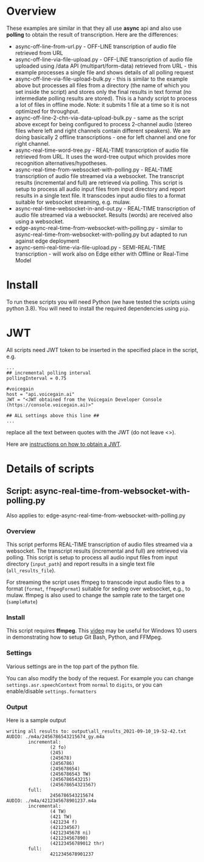 # Overview

These examples are similar in that they all use **async** api and also use **polling** to obtain the result of transcription. Here are the differences: 
* async-off-line-from-url.py - OFF-LINE transcription of audio file retrieved from URL
* async-off-line-via-file-upload.py - OFF-LINE transcription of audio file uploaded using /data API (multipart/form-data)
retrieved from URL - this example processes a single file and shows details of all polling request
* async-off-line-via-file-upload-bulk.py - this is similar to the example above but processes all files from a directory (the name of which you set inside the script) and stores only the final results in text format (no intermediate polling results are stored). This is a handy script to process a lot of files in offline mode. Note: it submits 1 file at a time so it is not optimized for throughput.  
* async-off-line-2-chn-via-data-upload-bulk.py - same as the script above except for being configured to process 2-channel audio (stereo files where left and right channels contain different speakers). We are doing basically 2 offline transcriptions - one for left channel and one for right channel.
* async-real-time-word-tree.py - REAL-TIME transcription of audio file retrieved from URL. It uses the word-tree output which provides more recognition alternatives/hypotheses.
* async-real-time-from-websocket-with-polling.py - REAL-TIME transcription of audio file streamed via a websocket. The transcript results (incremental and full) are retrieved via polling. This script is setup to process all audio input files from input directory and report results in a single text file. It transcodes input audio files to a format suitable for websocket streaming, e.g. mulaw. 
* async-real-time-websocket-in-and-out.py - REAL-TIME transcription of audio file streamed via a websocket. Results (words) are received also using a websocket.
* edge-async-real-time-from-websocket-with-polling.py - similar to async-real-time-from-websocket-with-polling.py but adapted to run against edge deployment
* async-semi-real-time-via-file-upload.py - SEMI-REAL-TIME transcription - will work also on Edge either with Offline or Real-Time Model

# Install
To run these scripts you will need Python (we have tested the scripts using python 3.8). You will need to install the required dependencies using `pip`.

# JWT

All scripts need JWT token to be inserted in the specified place in the script, e.g.

```
...
## incremental polling interval
pollingInterval = 0.75

#voicegain
host = "api.voicegain.ai"
JWT = "<JWT obtained from the Voicegain Developer Console (https://console.voicegain.ai)>"

## ALL settings above this line ##
...
```

replace all the text between quotes with the JWT (do not leave <>).

Here are [instructions on how to obtain a JWT](https://support.voicegain.ai/hc/en-us/articles/360028023691-JWT-Authentication).

# Details of scripts
## Script: async-real-time-from-websocket-with-polling.py

Also applies to: edge-async-real-time-from-websocket-with-polling.py

### **Overview** 
This script performs REAL-TIME transcription of audio files streamed via a websocket. The transcript results (incremental and full) are retrieved via polling. This script is setup to process all audio input files from input directory (`input_path`) and report results in a single text file (`all_results_file`). 

For streaming the script uses ffmpeg to transcode input audio files to a format (`format`, `ffmpegFormat`) suitable for seding over websocket, e.g., to mulaw. ffmpeg is also used to change the sample rate to the target one (`sampleRate`)  

### **Install**
This script requires **ffmpeg**. This [video](https://www.youtube.com/watch?v=HmoCT7Km0wo) may be useful for Windows 10 users in demonstrating how to setup Git Bash, Python, and FFMpeg.  

### **Settings**

Various settings are in the top part of the python file.

You can also modify the body of the request. For example you can change `settings.asr.speechContext` from `normal` to `digits`, or you can enable/disable `settings.formatters`

### **Output**

Here is a sample output
```
writing all results to: output\all_results_2021-09-10_19-52-42.txt
AUDIO: ./m4a/2456786543215674_gy.m4a
        incremental:
                (2 fo)
                (245)
                (245678)
                (2456786)
                (245678654)
                (2456786543 TW)
                (2456786543215)
                (245678654321567)
        full:
                2456786543215674
AUDIO: ./m4a/4212345678901237.m4a
        incremental:
                (4 TW)
                (421 TW)
                (421234 f)
                (421234567)
                (4212345678 ni)
                (421234567890)
                (42123456789012 thr)
        full:
                4212345678901237

